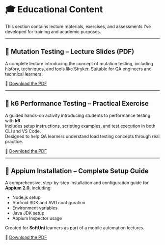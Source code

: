 # 🎓 Educational Content

This section contains lecture materials, exercises, and assessments I’ve developed for training and academic purposes.

---

## 📘 Mutation Testing – Lecture Slides (PDF)
A complete lecture introducing the concept of mutation testing, including history, techniques, and tools like Stryker. 
Suitable for QA engineers and technical learners.

📎 [Download the PDF](https://github.com/M33rschaum/technical-writing-portfolio/raw/main/educational-content/Mutation-Testing.pdf)

---

## 🧪 k6 Performance Testing – Practical Exercise
A guided hands-on activity introducing students to performance testing with **k6**.  
Includes setup instructions, scripting examples, and test execution in both CLI and VS Code.  
Designed to help QA learners understand load testing concepts through real practice.

📎 [Download the PDF](https://github.com/M33rschaum/technical-writing-portfolio/raw/main/educational-content/Exercise-K6.pdf)

---

## 📱 Appium Installation – Complete Setup Guide

A comprehensive, step-by-step installation and configuration guide for **Appium 2.0**, including:
- Node.js setup
- Android SDK and AVD configuration
- Environment variables
- Java JDK setup
- Appium Inspector usage

Created for **SoftUni** learners as part of a mobile automation lectures.

📎 [Download the PDF](https://github.com/M33rschaum/technical-writing-portfolio/raw/main/educational-content/Appium-Installations.pdf)
